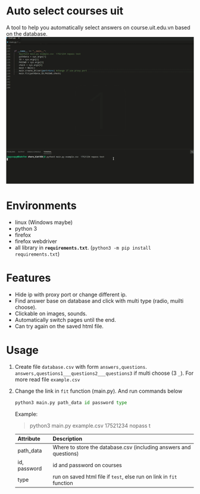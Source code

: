 # Auto select courses uit
A tool to help you automatically select answers on course.uit.edu.vn based on the database.\
![demo](./demo.gif)
# Environments
- linux (Windows maybe)
- python 3
- firefox
- firefox webdriver
- all library in **`requirements.txt`**. (`python3 -m pip install requirements.txt`)
# Features
- Hide ip with proxy port or change different ip.
- Find answer base on database and click with multi type (radio, muilti choose).
- Clickable on images, sounds.
- Automatically switch pages until the end.
- Can try again on the saved html file.
# Usage
1. Create file `database.csv` with form `answers,questions`. `answers,questions1___questions2___questions3` if multi choose (3 `_`). For more read file `example.csv`

2. Change the link in `fit` function (main.py). And run commands below
    ```python
    python3 main.py path_data id password type
    ```
    Example:
    > python3 main.py example.csv 17521234 nopass t

    | Attribute | Description|
    | --- | --- | 
    | path_data | Where to store the database.csv (including answers and questions)|
    | id, password | id and password on courses |
    | type | run on saved html file if `test`, else run on link in `fit` function|
